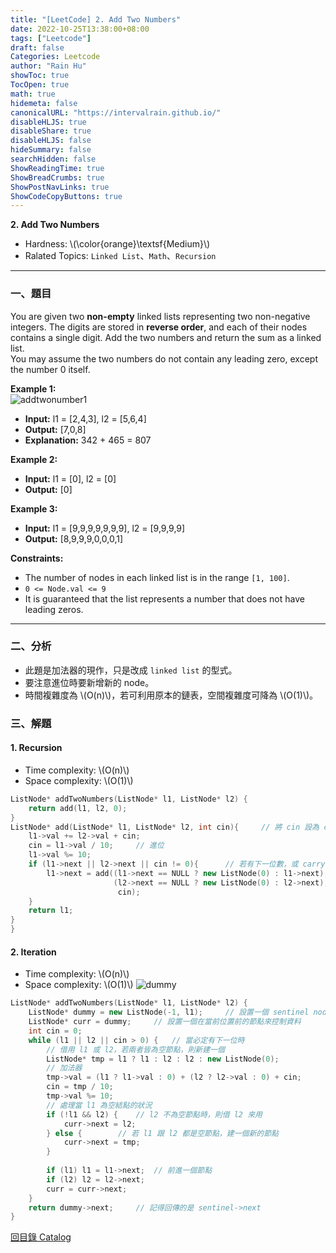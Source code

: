 ```yaml
---
title: "[LeetCode] 2. Add Two Numbers"
date: 2022-10-25T13:38:00+08:00
tags: ["Leetcode"]
draft: false
Categories: Leetcode
author: "Rain Hu"
showToc: true
TocOpen: true
math: true
hidemeta: false
canonicalURL: "https://intervalrain.github.io/"
disableHLJS: true
disableShare: true
disableHLJS: false
hideSummary: false
searchHidden: false
ShowReadingTime: true
ShowBreadCrumbs: true
ShowPostNavLinks: true
ShowCodeCopyButtons: true
---
```

**2. Add Two Numbers**
+ Hardness: \\(\color{orange}\textsf{Medium}\\)
+ Ralated Topics: `Linked List`、`Math`、`Recursion`
---
### 一、題目
You are given two **non-empty** linked lists representing two non-negative integers. The digits are stored in **reverse order**, and each of their nodes contains a single digit. Add the two numbers and return the sum as a linked list.  
You may assume the two numbers do not contain any leading zero, except the number 0 itself.

**Example 1:**  
![addtwonumber1](https://assets.leetcode.com/uploads/2020/10/02/addtwonumber1.jpg)
+ **Input:** l1 = [2,4,3], l2 = [5,6,4]
+ **Output:** [7,0,8]  
+ **Explanation:** 342 + 465 = 807

**Example 2:**
+ **Input:** l1 = [0], l2 = [0]  
+ **Output:** [0]  

**Example 3:**
+ **Input:** l1 = [9,9,9,9,9,9,9], l2 = [9,9,9,9]  
+ **Output:** [8,9,9,9,0,0,0,1]  

**Constraints:**
+ The number of nodes in each linked list is in the range `[1, 100]`.
+ `0 <= Node.val <= 9`
+ It is guaranteed that the list represents a number that does not have leading zeros.

---

### 二、分析
+ 此題是加法器的現作，只是改成 `linked list` 的型式。
+ 要注意進位時要新增新的 node。
+ 時間複雜度為 \\(O(n)\\)，若可利用原本的鏈表，空間複雜度可降為 \\(O(1)\\)。
### 三、解題
#### 1. Recursion
+ Time complexity: \\(O(n)\\)
+ Space complexity: \\(O(1)\\)
```C++
ListNode* addTwoNumbers(ListNode* l1, ListNode* l2) {
    return add(l1, l2, 0);
}
ListNode* add(ListNode* l1, ListNode* l2, int cin){     // 將 cin 設為 carry in
    l1->val += l2->val + cin;
    cin = l1->val / 10;     // 進位
    l1->val %= 10;
    if (l1->next || l2->next || cin != 0){      // 若有下一位數，或 carry in 不等於 0
        l1->next = add((l1->next == NULL ? new ListNode(0) : l1->next),
                       (l2->next == NULL ? new ListNode(0) : l2->next),
                        cin);
    }
    return l1;
}
}
```
#### 2. Iteration
+ Time complexity: \\(O(n)\\)
+ Space complexity: \\(O(1)\\)
![dummy](https://th.bing.com/th/id/R.c3cc1e558060afead1703c31d497b6f7?rik=ZEtkgc8D13Dw2Q&riu=http%3a%2f%2fi.imgur.com%2fG5Xz9eS.png&ehk=244d8t75jWGzvbKgGyWiM9HAU1HyvFKtTCMHUvFo1Vs%3d&risl=&pid=ImgRaw&r=0)
```C++
ListNode* addTwoNumbers(ListNode* l1, ListNode* l2) {
    ListNode* dummy = new ListNode(-1, l1);     // 設置一個 sentinel node
    ListNode* curr = dummy;     // 設置一個在當前位置前的節點來控制資料
    int cin = 0;
    while (l1 || l2 || cin > 0) {   // 當必定有下一位時
        // 借用 l1 或 l2，若兩者皆為空節點，則新建一個
        ListNode* tmp = l1 ? l1 : l2 : l2 : new ListNode(0);
        // 加法器
        tmp->val = (l1 ? l1->val : 0) + (l2 ? l2->val : 0) + cin;
        cin = tmp / 10;
        tmp->val %= 10;
        // 處理當 l1 為空結點的狀況
        if (!l1 && l2) {    // l2 不為空節點時，則借 l2 來用
            curr->next = l2;
        } else {        // 若 l1 跟 l2 都是空節點，建一個新的節點
            curr->next = tmp;
        }
        
        if (l1) l1 = l1->next;  // 前進一個節點
        if (l2) l2 = l2->next;    
        curr = curr->next;
    }
    return dummy->next;     // 記得回傳的是 sentinel->next
}
```

[回目錄 Catalog](/posts/leetcode)